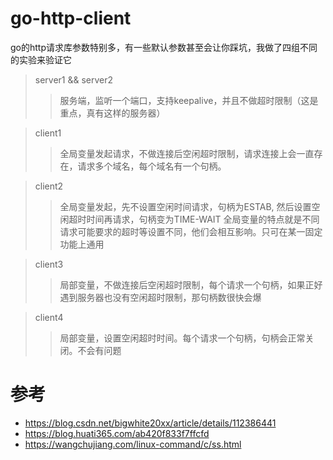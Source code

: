 # go-http-client
go的http请求库参数特别多，有一些默认参数甚至会让你踩坑，我做了四组不同的实验来验证它

>server1 && server2
>> 服务端，监听一个端口，支持keepalive，并且不做超时限制（这是重点，真有这样的服务器）

>client1
>>全局变量发起请求，不做连接后空闲超时限制，请求连接上会一直存在，请求多个域名，每个域名有一个句柄。

>client2
>>全局变量发起，先不设置空闲时间请求，句柄为ESTAB, 然后设置空闲超时时间再请求，句柄变为TIME-WAIT 
>>全局变量的特点就是不同请求可能要求的超时等设置不同，他们会相互影响。只可在某一固定功能上通用

>client3
>>局部变量，不做连接后空闲超时限制，每个请求一个句柄，如果正好遇到服务器也没有空闲超时限制，那句柄数很快会爆

>client4
>>局部变量，设置空闲超时时间。每个请求一个句柄，句柄会正常关闭。不会有问题

# 参考
* https://blog.csdn.net/bigwhite20xx/article/details/112386441
* https://blog.huati365.com/ab420f833f7ffcfd
* https://wangchujiang.com/linux-command/c/ss.html